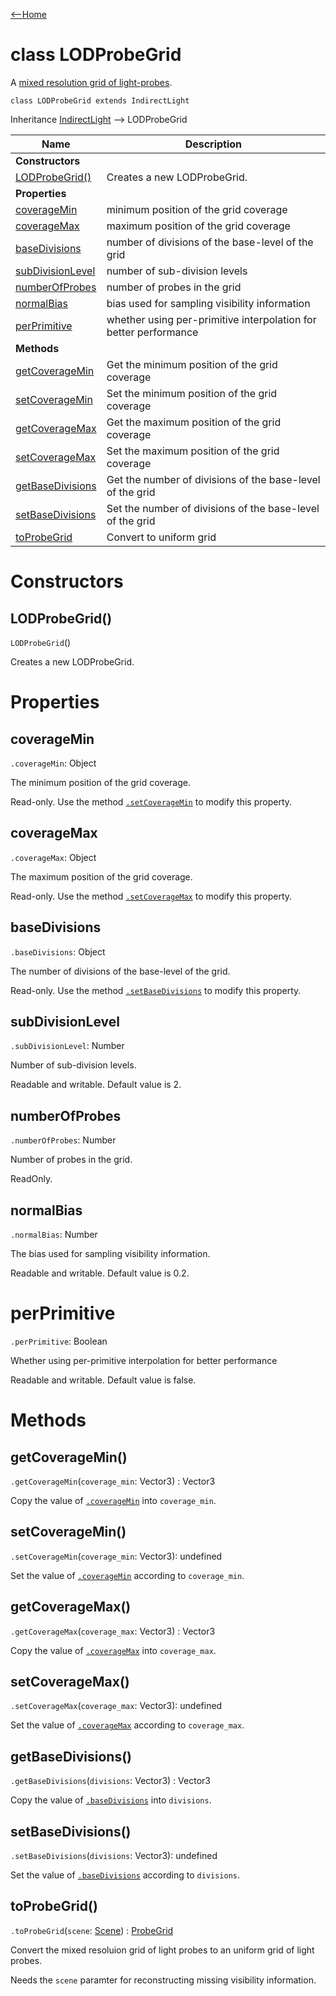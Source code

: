 [<--Home](index.html)

# class LODProbeGrid

A [mixed resolution grid of light-probes](https://fynv.github.io/MixedResolutionGridOfLightProbes/).

`class LODProbeGrid extends IndirectLight`

Inheritance [IndirectLight](IndirectLight.html) --> LODProbeGrid

| Name                                                          | Description                                                    |
| --------------------------------------------------------------| -------------------------------------------------------------- |
| **Constructors**                                              |                                                                |
| [LODProbeGrid()](#lodprobegrid)                               | Creates a new LODProbeGrid.                                    |
| **Properties**                                                |                                                                |
| [coverageMin](#coveragemin)                                   | minimum position of the grid coverage                          |
| [coverageMax](#coveragemax)                                   | maximum position of the grid coverage                          |
| [baseDivisions](#basedivisions)                               | number of divisions of the base-level of the grid              |
| [subDivisionLevel](#subdivisionlevel)                         | number of sub-division levels                                  |
| [numberOfProbes](#numberofprobes)                             | number of probes in the grid                                   |
| [normalBias](#normalbias)                                     | bias used for sampling visibility information                  |
| [perPrimitive](#perprimitive)                                 | whether using per-primitive interpolation for better performance |
| **Methods**                                                   |                                                                |
| [getCoverageMin](#getcoveragemin)                             | Get the minimum position of the grid coverage                  |
| [setCoverageMin](#setcoveragemin)                             | Set the minimum position of the grid coverage                  |
| [getCoverageMax](#getcoveragemax)                             | Get the maximum position of the grid coverage                  |
| [setCoverageMax](#setcoveragemax)                             | Set the maximum position of the grid coverage                  |
| [getBaseDivisions](#getbasedivisions)                         | Get the number of divisions of the base-level of the grid      |
| [setBaseDivisions](#setbasedivisions)                         | Set the number of divisions of the base-level of the grid      |
| [toProbeGrid](#toprobegrid)                                   | Convert to uniform grid                                        |

# Constructors

## LODProbeGrid()

 `LODProbeGrid`()

Creates a new LODProbeGrid.

# Properties

## coverageMin

`.coverageMin`: Object

The minimum position of the grid coverage.

Read-only. Use the method [`.setCoverageMin`](#setcoveragemin) to modify this property.

## coverageMax

`.coverageMax`: Object

The maximum position of the grid coverage.

Read-only. Use the method [`.setCoverageMax`](#setcoveragemax) to modify this property.

## baseDivisions

`.baseDivisions`: Object

The number of divisions of the base-level of the grid.

Read-only. Use the method [`.setBaseDivisions`](#setbasedivisions) to modify this property.

## subDivisionLevel

`.subDivisionLevel`: Number

Number of sub-division levels.

Readable and writable. Default value is 2.

## numberOfProbes

`.numberOfProbes`: Number

Number of probes in the grid.

ReadOnly.

## normalBias

`.normalBias`: Number

The bias used for sampling visibility information.

Readable and writable. Default value is 0.2.

# perPrimitive

`.perPrimitive`: Boolean

Whether using per-primitive interpolation for better performance

Readable and writable. Default value is false.

# Methods

## getCoverageMin()

`.getCoverageMin`(`coverage_min`: Vector3) : Vector3

Copy the value of [`.coverageMin`](#coveragemin) into `coverage_min`.

## setCoverageMin()

`.setCoverageMin`(`coverage_min`: Vector3): undefined

Set the value of [`.coverageMin`](#coveragemin) according to `coverage_min`.

## getCoverageMax()

`.getCoverageMax`(`coverage_max`: Vector3) : Vector3

Copy the value of [`.coverageMax`](#coveragemax) into `coverage_max`.

## setCoverageMax()

`.setCoverageMax`(`coverage_max`: Vector3): undefined

Set the value of [`.coverageMax`](#coveragemax) according to `coverage_max`.


## getBaseDivisions()

`.getBaseDivisions`(`divisions`: Vector3) : Vector3

Copy the value of [`.baseDivisions`](#basedivisions) into `divisions`.

## setBaseDivisions()

`.setBaseDivisions`(`divisions`: Vector3): undefined

Set the value of [`.baseDivisions`](#basedivisions) according to `divisions`.

## toProbeGrid()

`.toProbeGrid`(`scene`: [Scene](Scene.html)) : [ProbeGrid](ProbeGrid.html)

Convert the mixed resoluion grid of light probes to an uniform grid of light probes.

Needs the `scene` paramter for reconstructing missing visibility information.


